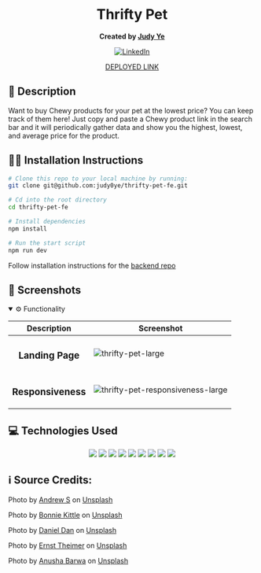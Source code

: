 <div align="center">

# Thrifty Pet
**Created by [Judy Ye](https://github.com/judy0ye)**

[![LinkedIn](https://img.shields.io/badge/Judy-blue?style=for-the-badge&logo=LinkedIn&logoColor=black)](https://www.linkedin.com/in/judy0ye)

[DEPLOYED LINK](https://thrifty-pet-fe.vercel.app/)

</div>

## 📝 Description
Want to buy Chewy products for your pet at the lowest price? You can keep track of them here! Just copy and paste a Chewy product link in the search bar and it will periodically gather data and show you the highest, lowest, and average price for the product.

## 🧑‍💻 Installation Instructions

```bash
# Clone this repo to your local machine by running:
git clone git@github.com:judy0ye/thrifty-pet-fe.git

# Cd into the root directory 
cd thrifty-pet-fe

# Install dependencies 
npm install

# Run the start script
npm run dev
```
Follow installation instructions for the [backend repo](https://github.com/judy0ye/thrifty-pet-be)

## 📸 Screenshots
<details open>
  <summary> ⚙️ Functionality </summary>
  
  | Description | Screenshot |
  |------------ | -----------|
  | <h3 align="center">Landing Page| ![thrifty-pet-large](https://github.com/judy0ye/thrifty-pet-fe/assets/129805348/b735ac95-272d-4825-b4c9-d3626a99ff61)
  | <h3 align="center">Responsiveness| ![thrifty-pet-responsiveness-large](https://github.com/judy0ye/thrifty-pet-fe/assets/129805348/e050b141-851b-4b82-8a57-10c0b8b4b466)



  
</details>

## 💻 Technologies Used
<div align='center'>
  <img src="https://img.shields.io/badge/React-20232A?style=for-the-badge&logo=react&logoColor=61DAFB" />
  <img src="https://img.shields.io/badge/typescript-%23007ACC.svg?style=for-the-badge&logo=typescript&logoColor=white" />
  <img src="https://img.shields.io/badge/JavaScript-323330?style=for-the-badge&logo=javascript&logoColor=F7DF1E" /> 
  <img src="https://img.shields.io/badge/CSS3-1572B6?style=for-the-badge&logo=css3&logoColor=white" /> 
  <img src="https://img.shields.io/badge/HTML5-E34F26?style=for-the-badge&logo=html5&logoColor=white" />
  <img src="https://img.shields.io/badge/next.js-000000?style=for-the-badge&logo=nextdotjs&logoColor=white" />
  <img src="https://img.shields.io/badge/Mantine-339AF0?logo=mantine&logoColor=fff&style=for-the-badge" />
  <img src="https://img.shields.io/badge/-cypress-%23E5E5E5?style=for-the-badge&logo=cypress&logoColor=058a5e" /> 
  <img src="https://img.shields.io/badge/Vercel-000?logo=vercel&logoColor=fff&style=for-the-badge" /> 
</div>



## ℹ️ Source Credits:

Photo by <a href="https://unsplash.com/@sita2?utm_content=creditCopyText&utm_medium=referral&utm_source=unsplash">Andrew S</a> on <a href="https://unsplash.com/photos/a-dog-and-a-cat-laying-in-the-grass-ouo1hbizWwo?utm_content=creditCopyText&utm_medium=referral&utm_source=unsplash">Unsplash</a>

Photo by <a href="https://unsplash.com/@bonniekdesign?utm_content=creditCopyText&utm_medium=referral&utm_source=unsplash">Bonnie Kittle</a> on <a href="https://unsplash.com/photos/two-guinea-pigs-eating-carrot-MUcxe_wDurE?utm_content=creditCopyText&utm_medium=referral&utm_source=unsplash">Unsplash</a>

Photo by <a href="https://unsplash.com/@outsideclick?utm_content=creditCopyText&utm_medium=referral&utm_source=unsplash">Daniel Dan</a> on <a href="https://unsplash.com/photos/a-bowl-of-coffee-beans-4lL8NDq3azk?utm_content=creditCopyText&utm_medium=referral&utm_source=unsplash">Unsplash</a>

Photo by <a href="https://unsplash.com/@3rnst?utm_content=creditCopyText&utm_medium=referral&utm_source=unsplash">Ernst Theimer</a> on <a href="https://unsplash.com/photos/a-rabbit-is-laying-on-a-bamboo-mat-xjb0Ewjamhk?utm_content=creditCopyText&utm_medium=referral&utm_source=unsplash">Unsplash</a>

Photo by <a href="https://unsplash.com/@anushabarwa?utm_content=creditCopyText&utm_medium=referral&utm_source=unsplash">Anusha Barwa</a> on <a href="https://unsplash.com/photos/shallow-focus-photography-of-dog-and-cat-ppKcYi1CXcI?utm_content=creditCopyText&utm_medium=referral&utm_source=unsplash">Unsplash</a>
